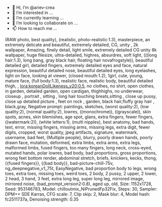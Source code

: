 - 👋 Hi, I’m @ariev-crea
- 👀 I’m interested in ...
- 🌱 I’m currently learning ...
- 💞️ I’m looking to collaborate on ...
- 📫 How to reach me ...

<!---
ariev-crea/ariev-crea is a ✨ special ✨ repository because its `README.md` (this file) appears on your GitHub profile.
You can click the Preview link to take a look at your changes.
--->
(RAW photo, best quality), (realistic, photo-realistic:1.3), masterpiece, an extremely delicate and beautiful, extremely detailed, CG, unity , 2k wallpaper, Amazing, finely detail, light smile, extremely detailed CG unity 8k wallpaper, huge filesize, ultra-detailed, highres, absurdres, soft light, (((long hair:1.3), long bang, gray black hair, floating hair novafrogstyle)), beautiful detailed girl, detailed fingers, extremely detailed eyes and face, natural expression, beautiful detailed nose, beautiful detailed eyes, long eyelashes, light on face, looking at viewer, (closed mouth:1.2), 1girl, cute, young, mature face, (full body:1.3), realistic face, realistic body, beautiful detailed thigh, , <lora:koreanDollLikeness_v20:0.5>,  no clothes, no shirt, open clothes, in garden, detailed garden, open cardigan, thighhighs, no underwear, closeup , portrait , sitting , long hair touching breats,sitting , close up pussy, close up detailed picture , feet on rock , garden, black hair,fluffy gray hair , black,gray,
Negative prompt: paintings, sketches, (worst quality:2), (low quality:2), (normal quality:2), lowres, ((monochrome)), ((grayscale)), skin spots, acnes, skin blemishes, age spot, glans, extra fingers, fewer fingers, ((watermark:2)), (white letters:1), (multi nipples), best anatomy, bad hands, text, error, missing fingers, missing arms, missing legs, extra digit, fewer digits, cropped, worst quality, jpeg artifacts, signature, watermark, username, bad feet, {Multiple people}, blurry, poorly drawn hands, poorly drawn face, mutation, deformed, extra limbs, extra arms, extra legs, malformed limbs, fused fingers, too many fingers, long neck, cross-eyed, mutated hands, polar lowres, bad body, bad proportions, gross proportions, wrong feet bottom render, abdominal stretch, briefs, knickers, kecks, thong, {{fused fingers}}, {{bad body}}, bad-picture-chill-75v, ng_deepnegative_v1_75t, EasyNegative, bad proportion body to legs, wrong toes, extra toes, missing toes, weird toes, 2 body, 2 pussy, 2 upper, 2 lower, 2 head, 3 hand, 3 feet, extra long leg, super long leg, mirrored image, mirrored noise, (bad_prompt_version2:0.8), aged up, old,
Size: 1152x1728, Seed: 953146783, Model: chilloutmix_NiPrunedFp32Fix, Steps: 30, Sampler: DPM++ SDE Karras, CFG scale: 7, Clip skip: 2, Mask blur: 4, Model hash: fc2511737a, Denoising strength: 0.35
